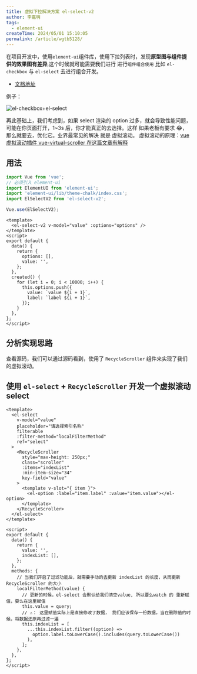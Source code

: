```yaml
---
title: 虚拟下拉解决方案 el-select-v2
author: 李嘉明
tags:
  - element-ui
createTime: 2024/05/01 15:10:05
permalink: /article/wgtb5128/
---
```


在项目开发中，使用`element-ui`组件库，使用下拉列表时，发现**原型图与组件提供的效果图有差异**,这个时候就可能需要我们进行 进行`组件组合使用` 比如 `el-checkbox` 与 `el-select` 去进行组合开发。

- [文档地址](https://github.com/kooriookami/el-select-v2/tree/master)

例子：

![el-checkbox+el-select](/images/element-ui/01.png)

再此基础上，我们考虑到，如果 select 渲染的 option 过多，就会导致性能问题，可能在你页面打开，1~3s 后，你才能真正的去选择。这样 如果老板有要求 😂，那么就要去，优化它。业界最常见的解决 就是 虚拟滚动。 虚拟滚动的原理：<a href="/article/kdz7kuwf/">vue 虚拟滚动插件 vue-virtual-scroller 在这篇文章有解释</a>

## 用法

```js
import Vue from 'vue';
// 必须引入 element-ui
import ElementUI from 'element-ui';
import 'element-ui/lib/theme-chalk/index.css';
import ElSelectV2 from 'el-select-v2';

Vue.use(ElSelectV2);
```

```vue
<template>
  <el-select-v2 v-model="value" :options="options" />
</template>
<script>
export default {
  data() {
    return {
      options: [],
      value: '',
    };
  },
  created() {
    for (let i = 0; i < 10000; i++) {
      this.options.push({
        value: `value ${i + 1}`,
        label: `label ${i + 1}`,
      });
    }
  },
};
</script>
```

## 分析实现思路

查看源码，我们可以通过源码看到，使用了 `RecycleScroller` 组件来实现了我们的虚拟滚动。

## 使用 `el-select` + `RecycleScroller` 开发一个虚拟滚动 select

```vue
<template>
  <el-select
    v-model="value"
    placeholder="请选择索引名称"
    filterable
    :filter-method="localFilterMethod"
    ref="select"
  >
    <RecycleScroller
      style="max-height: 250px;"
      class="scroller"
      :items="indexList"
      :min-item-size="34"
      key-field="value"
    >
      <template v-slot="{ item }">
        <el-option :label="item.label" :value="item.value"></el-option>
      </template>
    </RecycleScroller>
  </el-select>
</template>

<script>
export default {
  data() {
    return {
      value: '',
      indexList: [],
    };
  },
  methods: {
    // 当我们开启了过滤功能后，就需要手动的去更新 indexList 的长度，从而更新 RecycleScroller 的大小
    localFilterMethod(value) {
      // 更新的时候，el-select 会默认给我们清空value, 所以要么watch 的 重新赋值，要么在这里赋值
      this.value = query;
      // ⚠： 这里赋值实际上是直接修改了数据， 我们应该保存一份数据，当在删除值的时候，将数据还原再过滤一遍
      this.indexList = [
        ...this.indexList.filter((option) =>
          option.label.toLowerCase().includes(query.toLowerCase())
        ),
      ];
    },
  },
};
</script>
```

<!-- > [!CAUTION]
> 重要提示

- ⚠️ el-select与el-checkbox-group的v-model 绑定的值，需相同，绑定同一个变量
- ⚠️ el-option的value与el-checkbox的label绑定的值也需要相同
- ⚠️ el-checkbox 需要使用 style=“pointer-events: none”， 是为了去掉鼠标事件，阻止事件冒泡，触发了两次el-select的change事件 -->
